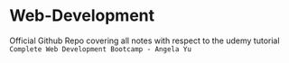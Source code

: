 # Web-Development

Official Github Repo covering all notes with respect to the udemy tutorial `Complete Web Development Bootcamp - Angela Yu`